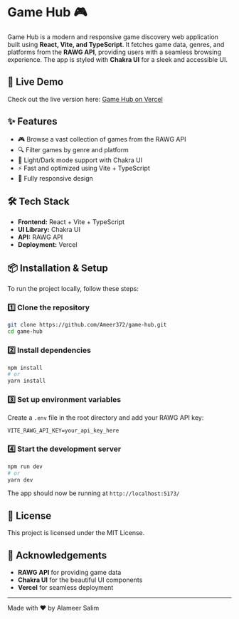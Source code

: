 # Game Hub 🎮

Game Hub is a modern and responsive game discovery web application built using **React, Vite, and TypeScript**. It fetches game data, genres, and platforms from the **RAWG API**, providing users with a seamless browsing experience. The app is styled with **Chakra UI** for a sleek and accessible UI.

## 🚀 Live Demo

Check out the live version here: [Game Hub on Vercel](https://game-k696s7orj-alameer-salims-projects.vercel.app/)

## ✨ Features

- 🎮 Browse a vast collection of games from the RAWG API
- 🔍 Filter games by genre and platform
- 🌙 Light/Dark mode support with Chakra UI
- ⚡ Fast and optimized using Vite + TypeScript
- 📱 Fully responsive design

## 🛠️ Tech Stack

- **Frontend:** React + Vite + TypeScript
- **UI Library:** Chakra UI
- **API:** RAWG API
- **Deployment:** Vercel

## 📦 Installation & Setup

To run the project locally, follow these steps:

### 1️⃣ Clone the repository

```sh
git clone https://github.com/Ameer372/game-hub.git
cd game-hub
```

### 2️⃣ Install dependencies

```sh
npm install
# or
yarn install
```

### 3️⃣ Set up environment variables

Create a `.env` file in the root directory and add your RAWG API key:

```
VITE_RAWG_API_KEY=your_api_key_here
```

### 4️⃣ Start the development server

```sh
npm run dev
# or
yarn dev
```

The app should now be running at `http://localhost:5173/`

## 📝 License

This project is licensed under the MIT License.

## 🙌 Acknowledgements

- **RAWG API** for providing game data
- **Chakra UI** for the beautiful UI components
- **Vercel** for seamless deployment

---

Made with ❤️ by Alameer Salim
